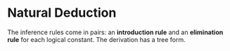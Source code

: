 # Natural Deduction

The inference rules come in pairs: an **introduction rule** and an **elimination rule** for each logical constant. The derivation has a tree form.